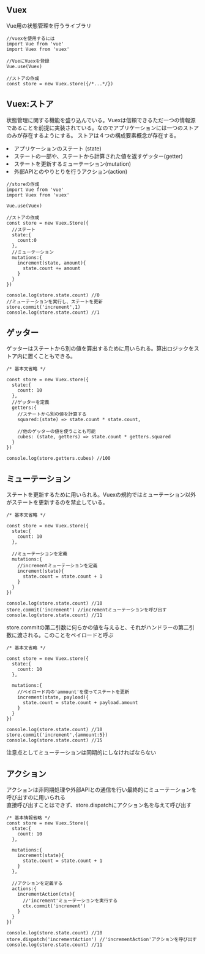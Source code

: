 ## Vuex
Vue用の状態管理を行うライブラリ<br>

```JS
//vuexを使用するには
import Vue from 'vue'
import Vuex from 'vuex'

//VueにVuexを登録
Vue.use(Vuex)

//ストアの作成
const store = new Vuex.store({/*...*/})
```

## Vuex:ストア
状態管理に関する機能を盛り込んでいる。Vuexは信頼できるただ一つの情報源であることを前提に実装されている。なのでアプリケーションには一つのストアのみが存在するようにする。
ストアは４つの構成要素概念が存在する。<br>
<li>アプリケーションのステート (state)
<li>ステートの一部や、ステートから計算された値を返すゲッター(getter)
<li>ステートを更新するミューテーション(mutation)
<li>外部APIとのやりとりを行うアクション(action)

```JS
//storeの作成
import Vue from 'vue'
import Vuex from 'vuex'

Vue.use(Vuex)

//ストアの作成
const store = new Vuex.Store({
  //ステート
  state:{
    count:0
  },
  //ミューテーション
  mutations:{
    increment(state, amount){
      state.count += amount
    }
  }
})

console.log(store.state.count) //0
//ミューテーションを実行し、ステートを更新
store.commit('increment',1)
console.log(store.state.count) //1
```

## ゲッター
ゲッターはステートから別の値を算出するために用いられる。算出ロジックをストア内に置くこともできる。
```JS
/* 基本文省略 */

const store = new Vuex.store({
  state:{
    count: 10
  },
  //ゲッターを定義
  getters:{
    //ステートから別の値を計算する
    squared:(state) => state.count * state.count,
    
    //他のゲッターの値を使うことも可能
    cubes: (state, getters) => state.count * getters.squared
  }
})

console.log(store.getters.cubes) //100
```

## ミューテーション
ステートを更新するために用いられる。Vuexの規約ではミューテーション以外がステートを更新するのを禁止している。
```JS
/* 基本文省略 */

const store = new Vuex.store({
  state:{
    count: 10
  },
  
  //ミューテーションを定義
  mutations:{
    //incrementミューテーションを定義
    increment(state){
      state.count = state.count + 1
    }
  }
})

console.log(store.state.count) //10
store.commit('increment') //incrementミューテーションを呼び出す
console.log(store.state.count) //11
```
store.commitの第二引数に何らかの値を与えると、それがハンドラーの第二引数に渡される。このことをペイロードと呼ぶ
```JS
/* 基本文省略 */

const store = new Vuex.store({
  state:{
    count: 10
  },
  
  mutations:{
    //ペイロード内の'ammount'を使ってステートを更新
    increment(state, payload){
      state.count = state.count + payload.amount
    }
  }
})

console.log(store.state.count) //10
store.commit('increment',{ammount:5})
console.log(store.state.count) //15
```
注意点としてミューテーションは同期的にしなければならない

## アクション
アクションは非同期処理や外部APIとの通信を行い最終的にミューテーションを呼び出すのに用いられる<br>
直接呼び出すことはできず、store.dispatchにアクション名を与えて呼び出す
```JS
/* 基本情報省略 */
const store = new Vuex.Store({
  state:{
    count: 10
  },
  
  mutations:{
    increment(state){
      state.count = state.count + 1
    }
  },
  
  //アクションを定義する
  actions:{
    incrementAction(ctx){
      //'increment'ミューテーションを実行する
      ctx.commit('increment')
    }
  }
})

console.log(store.state.count) //10
store.dispatch('incrementAction') //'incrementAction'アクションを呼び出す
console.log(store.state.count) //11
```
 
